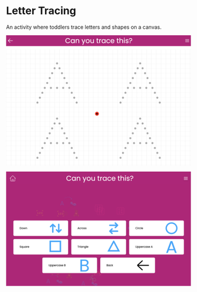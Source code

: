 # Letter Tracing

An activity where toddlers trace letters and shapes on a canvas.

![Can you trace uppercase A?](../../../public/screenshots/letter-tracing-a.png)

![Can you trace these?](../../../public/screenshots/letter-tracing.png)